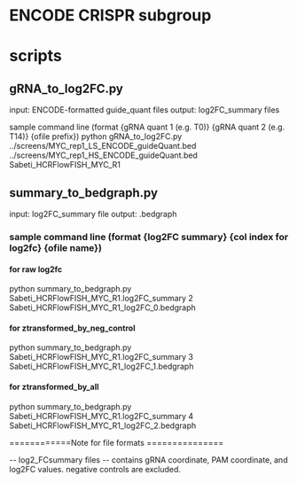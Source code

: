 # ENCODE CRISPR subgroup

# scripts
## gRNA_to_log2FC.py  
input: ENCODE-formatted guide_quant files
output: log2FC_summary files

sample command line (format {gRNA quant 1 (e.g. T0)} {gRNA quant 2 (e.g. T14)} {ofile prefix})
python gRNA_to_log2FC.py  ../screens/MYC_rep1_LS_ENCODE_guideQuant.bed  ../screens/MYC_rep1_HS_ENCODE_guideQuant.bed  Sabeti_HCRFlowFISH_MYC_R1


## summary_to_bedgraph.py 
input: log2FC_summary file
output: .bedgraph

### sample command line (format {log2FC summary} {col index for log2fc} {ofile name})
#### for raw log2fc
python summary_to_bedgraph.py  Sabeti_HCRFlowFISH_MYC_R1.log2FC_summary 2 Sabeti_HCRFlowFISH_MYC_R1_log2FC_0.bedgraph
####  for ztransformed_by_neg_control
python summary_to_bedgraph.py  Sabeti_HCRFlowFISH_MYC_R1.log2FC_summary 3 Sabeti_HCRFlowFISH_MYC_R1_log2FC_1.bedgraph
####  for ztransformed_by_all
python summary_to_bedgraph.py  Sabeti_HCRFlowFISH_MYC_R1.log2FC_summary 4 Sabeti_HCRFlowFISH_MYC_R1_log2FC_2.bedgraph



============Note for file formats ===============

-- log2_FCsummary files --
contains gRNA coordinate, PAM coordinate, and log2FC values. 
negative controls are excluded.


